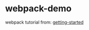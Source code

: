 # webpack-demo

webpack tutorial from:
[getting-started](https://webpack.js.org/guides/getting-started/)
